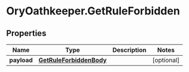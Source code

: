 # OryOathkeeper.GetRuleForbidden

## Properties
Name | Type | Description | Notes
------------ | ------------- | ------------- | -------------
**payload** | [**GetRuleForbiddenBody**](GetRuleForbiddenBody.md) |  | [optional] 


